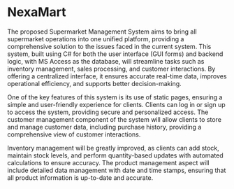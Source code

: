 # NexaMart

The proposed Supermarket Management System aims to bring all supermarket operations into one unified platform, providing a comprehensive solution to the issues faced in the current system. This system, built using C# for both the user interface (GUI forms) and backend logic, with MS Access as the database, will streamline tasks such as inventory management, sales processing, and customer interactions. By offering a centralized interface, it ensures accurate real-time data, improves operational efficiency, and supports better decision-making.

One of the key features of this system is its use of static pages, ensuring a simple and user-friendly experience for clients. Clients can log in or sign up to access the system, providing secure and personalized access. The customer management component of the system will allow clients to store and manage customer data, including purchase history, providing a comprehensive view of customer interactions. 

Inventory management will be greatly improved, as clients can add stock, maintain stock levels, and perform quantity-based updates with automated calculations to ensure accuracy. The product management aspect will include detailed data management with date and time stamps, ensuring that all product information is up-to-date and accurate.
